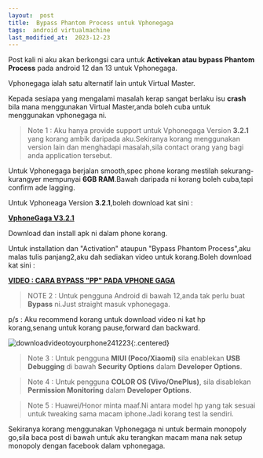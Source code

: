 ```yaml
---
layout:  post
title:  Bypass Phantom Process untuk Vphonegaga
tags:  android virtualmachine
last_modified_at:  2023-12-23
---
```

Post kali ni aku akan berkongsi cara untuk **Activekan atau bypass Phantom Process** pada android 12 dan 13 untuk Vphonegaga.

Vphonegaga ialah satu alternatif lain untuk Virtual Master.

Kepada sesiapa yang mengalami masalah kerap sangat berlaku isu **crash** bila mana menggunakan Virtual Master,anda boleh cuba untuk menggunakan vphonegaga ni.

> Note 1 : Aku hanya provide support untuk Vphonegaga Version **3.2.1** yang korang ambik daripada aku.Sekiranya korang menggunakan version lain dan menghadapi masalah,sila contact orang yang bagi anda application tersebut.

Untuk Vphonegaga berjalan smooth,spec phone korang mestilah sekurang-kurangyer mempunyai **6GB RAM**.Bawah daripada ni korang boleh cuba,tapi confirm ade lagging.

Untuk Vphoneaga Version **3.2.1**,boleh download kat sini :

**[VphoneGaga V3.2.1](bit.ly/3NE8lrW)**

Download dan install apk ni dalam phone korang.

Untuk installation dan "Activation" ataupun "Bypass Phantom Process",aku malas tulis panjang2,aku dah sediakan video untuk korang.Boleh download kat sini :

**[VIDEO : CARA BYPASS "PP" PADA VPHONE GAGA](https://drive.google.com/file/d/1-nYX9qmFfBxKOyEuoG4sNlxKNXQpj4aZ/view)**

> NOTE 2 : Untuk pengguna Android di bawah 12,anda tak perlu buat **Bypass** ni.Just straight masuk vphonegaga.

p/s : Aku recommend korang untuk download video ni kat hp korang,senang untuk korang pause,forward dan backward.

![downloadvideotoyourphone241223](https://lh3.googleusercontent.com/drive-viewer/AEYmBYQgjKQ5PirDP3KaJbK12ZZeF3ihfXYOxP8VZGfRbPc6bsjst9DgCQF-YbL8sd9FrCoCIsdepoOR68MP_l2RJUpFYa9LVg=s2560){:.centered}

> Note 3 : Untuk pengguna **MIUI (Poco/Xiaomi)** sila enablekan **USB Debugging** di bawah **Security Options** dalam **Developer Options**.

> Note 4 : Untuk pengguna **COLOR OS (Vivo/OnePlus)**, sila disablekan **Permission Monitoring** dalam **Developer Options**.

> Note 5 : Huawei/Honor minta maaf.Ni antara model hp yang tak sesuai untuk tweaking sama macam iphone.Jadi korang test la sendiri.

Sekiranya korang menggunakan Vphonegaga ni untuk bermain monopoly go,sila baca post di bawah untuk aku terangkan macam mana nak setup monopoly dengan facebook dalam vphonegaga.

